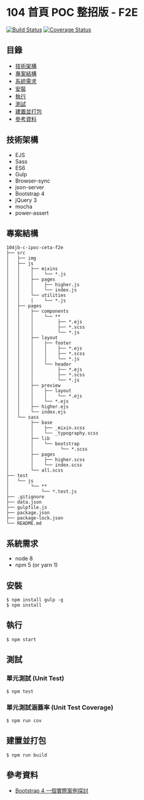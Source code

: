 # 104 首頁 POC 整招版 - F2E

[![Build Status](https://travis-ci.com/eden90267/104jb-c-ipoc-ceta-f2e.svg?branch=master)](https://travis-ci.com/eden90267/104jb-c-ipoc-ceta-f2e)
[![Coverage Status](https://coveralls.io/repos/github/eden90267/104jb-c-ipoc-ceta-f2e/badge.svg?branch=test_jonathan)](https://coveralls.io/github/eden90267/104jb-c-ipoc-ceta-f2e?branch=test_jonathan)

## 目錄

- [技術架構](#技術架構)
- [專案結構](#專案結構)
- [系統需求](#系統需求)
- [安裝](#安裝)
- [執行](#執行)
- [測試](#測試)
- [建置並打包](#建置並打包)
- [參考資料](#參考資料)

## 技術架構

- EJS
- Sass
- ES6
- Gulp
- Browser-sync
- json-server
- Bootstrap 4
- jQuery 3
- mocha
- power-assert

## 專案結構

```
104jb-c-ipoc-ceta-f2e
├── src
│   ├── img
│   ├── js
│   │    ├── mixins
│   │    │    └── *.js
│   │    ├── pages
│   │    │    ├── higher.js
│   │    │    └── index.js
│   │    └── utilities
│   │    │    └── *.js
│   ├── pages
│   │    ├── components
│   │    │    └── **
│   │    │         ├── *.ejs
│   │    │         ├── *.scss
│   │    │         └── *.js
│   │    ├── layout
│   │    │    ├── footer
│   │    │    │    ├── *.ejs
│   │    │    │    ├── *.scss
│   │    │    │    └── *.js
│   │    │    └── header
│   │    │         ├── *.ejs
│   │    │         ├── *.scss
│   │    │         └── *.js
│   │    ├── preview
│   │    │    ├── layout
│   │    │    │    └── *.ejs
│   │    │    └── *.ejs
│   │    ├── higher.ejs
│   │    └── index.ejs
│   └── sass
│        ├── base
│        │    ├── _mixin.scss
│        │    └── _typography.scss
│        ├── lib
│        │    └── bootstrap
│        │          └── *.scss
│        ├── pages
│        │    ├── higher.scss
│        │    └── index.scss
│        └── all.scss
├── test
│   └── js
│        └── **
│            └── *.test.js
├── .gitignore
├── data.json
├── gulpfile.js
├── package.json
├── package-lock.json
└── README.md
```

## 系統需求

- node 8
- npm 5 (or yarn 1)

## 安裝

```shell
$ npm install gulp -g
$ npm install
```

## 執行

```shell
$ npm start
```

## 測試

### 單元測試 (Unit Test)

```shell
$ npm test
```

### 單元測試涵蓋率 (Unit Test Coverage)

```shell
$ npm run cov
```

## 建置並打包

```shell
$ npm run build
```

## 參考資料

- [Bootstrap 4 一個實際案例探討](https://eden-liu.com/frontend/bootstrap-4-one-sample/)